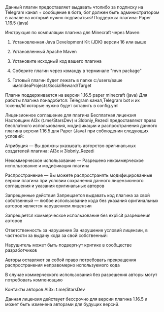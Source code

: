 Данный плагин предоставляет выдавать чтолибо за подписку на Telegram канал + сообщение в бота, бот должен быть администратором в канале на который нужно подписаться!
Поддержка плагина: Paper 1.16.5 (java)

Инструкция по компиляции плагина для Minecraft через Maven
1. Установленная Java Development Kit (JDK) версии 16 или выше

2. Установленный Apache Maven

3. Установите исходный код вашего плагина

4. Соберите плагин через команду в терминале "mvn package"

5. Готовый плагин будет лежать в папке c:/users/ваше имя/IdeaProjects/SocialReward/Target


Плагин поддерживается на версии 1.16.5 paper minecraft (java)
Для работы плагина понадобится: Telegram канал,Telegram bot и их токены/Id которые нужно будет вставить в config.yml


Лицензионное соглашение для плагина
Бесплатная лицензия
Настоящим Al3x (t.me/StarsDev) и 3lobniy_Rezedi предоставляют право бесплатного использования, модификации и распространения данного плагина версии 1.16.5 для Paper (Java) при соблюдении следующих условий:

Атрибуция — Вы должны указывать авторство оригинальных создателей плагина: Al3x и 3lobniy_Rezedi

Некоммерческое использование — Разрешено некоммерческое использование и модификация плагина

Распространение — Вы можете распространять модифицированные версии плагина при условии сохранения данного лицензионного соглашения и указания оригинальных авторов

Запрещенные действия
Запрещается выдавать код плагина за свой собственный — любое использование кода без указания оригинальных авторов является нарушением лицензии

Запрещается коммерческое использование без explicit разрешения авторов

Ответственность за нарушение
За нарушение условий лицензии, в частности за выдачу кода за свой собственный:

Нарушитель может быть подвергнут критике в сообществе разработчиков

Авторы оставляют за собой право потребовать прекращения распространения неправомерно используемого кода

В случае коммерческого использования без разрешения авторы могут потребовать компенсацию

Контакты авторов
Al3x: t.me/StarsDev

Данная лицензия действует бессрочно для версии плагина 1.16.5 и может быть изменена авторами для будущих версий.
